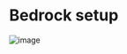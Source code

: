 # Bedrock setup

![image](https://github.com/mathewsrc/GenerativeAI-Questions-and-Answers-app-with-Bedrock-Langchain-and-FastAPI/assets/94936606/d11ebb04-c02a-4aec-b786-363ebcd3bf05)

